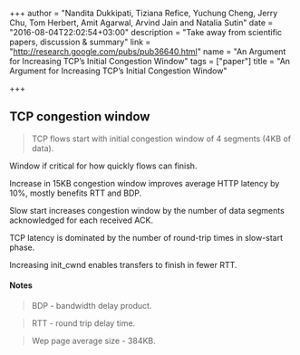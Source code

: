 +++
author = "Nandita Dukkipati, Tiziana Refice, Yuchung Cheng, Jerry Chu, Tom Herbert, Amit Agarwal, Arvind Jain and Natalia Sutin"
date = "2016-08-04T22:02:54+03:00"
description = "Take away from scientific papers, discussion & summary"
link = "http://research.google.com/pubs/pub36640.html"
name = "An Argument for Increasing TCP’s Initial Congestion Window"
tags = ["paper"]
title = "An Argument for Increasing TCP’s Initial Congestion Window"

+++

## TCP congestion window

> TCP flows start with initial congestion window of 4 segments (4KB of data).

Window if critical for how quickly flows can finish.

Increase in 15KB congestion window improves average HTTP latency by 10%, mostly benefits RTT and BDP.

Slow start increases congestion window by the number of data segments acknowledged for each received ACK.

TCP latency is dominated by the number of round-trip times in slow-start phase.

Increasing init_cwnd enables transfers to finish in fewer RTT.

#### Notes

> BDP - bandwidth delay product.

> RTT - round trip delay time.

> Wep page average size - 384KB.
